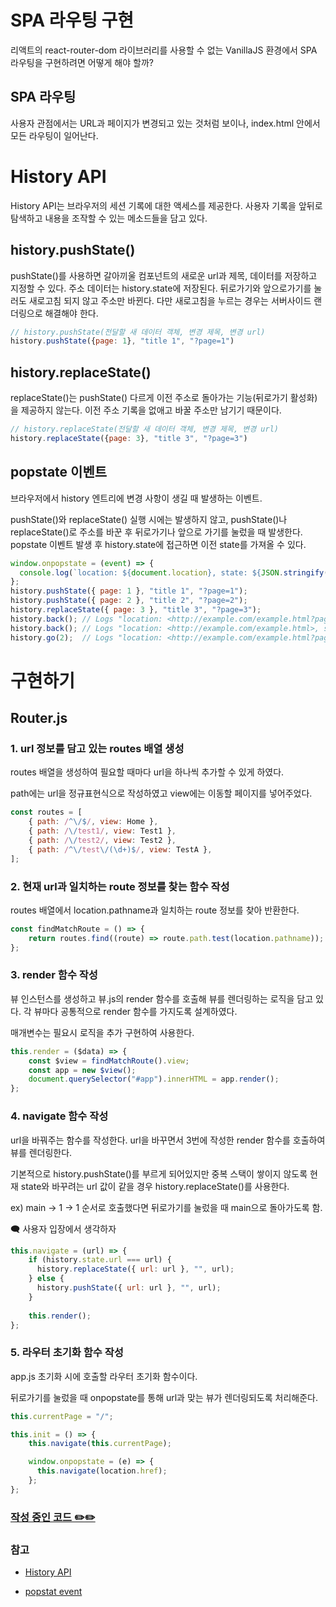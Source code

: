 
# SPA 라우팅 구현
리액트의 react-router-dom 라이브러리를 사용할 수 없는 VanillaJS 환경에서 SPA 라우팅을 구현하려면 어떻게 해야 할까?

## SPA 라우팅

사용자 관점에서는 URL과 페이지가 변경되고 있는 것처럼 보이나, index.html 안에서 모든 라우팅이 일어난다.

# History API

History API는 브라우저의 세션 기록에 대한 액세스를 제공한다. 사용자 기록을 앞뒤로 탐색하고 내용을 조작할 수 있는 메소드들을 담고 있다.

## history.pushState()
pushState()를 사용하면 갈아끼울 컴포넌트의 새로운 url과 제목, 데이터를 저장하고 지정할 수 있다. 주소 데이터는 history.state에 저장된다. 뒤로가기와 앞으로가기를 눌러도 새로고침 되지 않고 주소만 바뀐다. 다만 새로고침을 누르는 경우는 서버사이드 랜더링으로 해결해야 한다.

```jsx
// history.pushState(전달할 새 데이터 객체, 변경 제목, 변경 url)
history.pushState({page: 1}, "title 1", "?page=1")

```

## history.replaceState()

replaceState()는 pushState() 다르게 이전 주소로 돌아가는 기능(뒤로가기 활성화)을 제공하지 않는다. 이전 주소 기록을 없애고 바꿀 주소만 남기기 때문이다.

```jsx
// history.replaceState(전달할 새 데이터 객체, 변경 제목, 변경 url)
history.replaceState({page: 3}, "title 3", "?page=3")

```

## popstate 이벤트

브라우저에서 history 엔트리에 변경 사항이 생길 때 발생하는 이벤트.

pushState()와 replaceState() 실행 시에는 발생하지 않고, pushState()나 replaceState()로 주소를 바꾼 후 뒤로가기나 앞으로 가기를 눌렀을 때 발생한다. popstate 이벤트 발생 후 history.state에 접근하면 이전 state를 가져올 수 있다.

```jsx
window.onpopstate = (event) => {
  console.log(`location: ${document.location}, state: ${JSON.stringify(event.state)}`);
};
history.pushState({ page: 1 }, "title 1", "?page=1");
history.pushState({ page: 2 }, "title 2", "?page=2");
history.replaceState({ page: 3 }, "title 3", "?page=3");
history.back(); // Logs "location: <http://example.com/example.html?page=1>, state: {"page":1}"
history.back(); // Logs "location: <http://example.com/example.html>, state: null"
history.go(2);  // Logs "location: <http://example.com/example.html?page=3>, state: {"page":3}"

```


# 구현하기

## Router.js

### 1. url 정보를 담고 있는 routes 배열 생성

routes 배열을 생성하여 필요할 때마다 url을 하나씩 추가할 수 있게 하였다.

path에는 url을 정규표현식으로 작성하였고 view에는 이동할 페이지를 넣어주었다.

```jsx
const routes = [
    { path: /^\/$/, view: Home },
    { path: /\/test1/, view: Test1 },
    { path: /\/test2/, view: Test2 },
    { path: /^\/test\/(\d+)$/, view: TestA },
];
```

### 2. 현재 url과 일치하는 route 정보를 찾는 함수 작성

routes 배열에서 location.pathname과 일치하는 route 정보를 찾아 반환한다.

```jsx
const findMatchRoute = () => {
    return routes.find((route) => route.path.test(location.pathname));
};
```

### 3. render 함수 작성

뷰 인스턴스를 생성하고 뷰.js의 render 함수를 호출해 뷰를 렌더링하는 로직을 담고 있다. 각 뷰마다 공통적으로 render 함수를 가지도록 설계하였다.

매개변수는 필요시 로직을 추가 구현하여 사용한다.

```jsx
this.render = ($data) => {
    const $view = findMatchRoute().view;
    const app = new $view();
    document.querySelector("#app").innerHTML = app.render();
};
```

### 4. navigate 함수 작성

url을 바꿔주는 함수를 작성한다. url을 바꾸면서 3번에 작성한 render 함수를 호출하여 뷰를 렌더링한다.

기본적으로 history.pushState()를 부르게 되어있지만 중복 스택이 쌓이지 않도록 현재 state와 바꾸려는 url 값이 같을 경우 history.replaceState()를 사용한다.

ex) main → 1 → 1 순서로 호출했다면 뒤로가기를 눌렀을 때 main으로 돌아가도록 함.

🗨️ 사용자 입장에서 생각하자  

```jsx
this.navigate = (url) => {
    if (history.state.url === url) {
      history.replaceState({ url: url }, "", url);
    } else {
      history.pushState({ url: url }, "", url);
    }  
     
    this.render();
};
```

### 5. 라우터 초기화 함수 작성

app.js 초기화 시에 호출할 라우터 초기화 함수이다.

뒤로가기를 눌렀을 때 onpopstate를 통해 url과 맞는 뷰가 렌더링되도록 처리해준다.

```jsx
this.currentPage = "/";

this.init = () => {
    this.navigate(this.currentPage);

    window.onpopstate = (e) => {
      this.navigate(location.href);
    };
};
```

### [작성 중인 코드 ✏️✏️](https://github.com/josubin47/VanillaJS-study)


### 참고

- [History API](https://developer.mozilla.org/en-US/docs/Web/API/History_API)

- [popstat event](https://developer.mozilla.org/en-US/docs/Web/API/Window/popstate_event)
